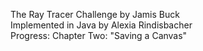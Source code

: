 The Ray Tracer Challenge by Jamis Buck \
Implemented in Java by Alexia Rindisbacher \
Progress: Chapter Two: "Saving a Canvas"
